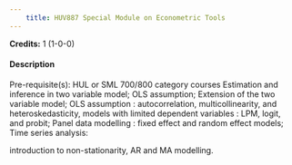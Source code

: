 ```yaml
---
    title: HUV887 Special Module on Econometric Tools
---
```

**Credits:** 1 (1-0-0)



#### Description 
Pre-requisite(s): HUL or SML 700/800 category courses Estimation and inference in two variable model; OLS assumption; Extension of the two variable model; OLS assumption : autocorrelation, multicollinearity, and heteroskedasticity, models with limited dependent variables : LPM, logit, and probit; Panel data modelling : fixed effect and random effect models; Time series analysis:

introduction to non-stationarity, AR and MA modelling.